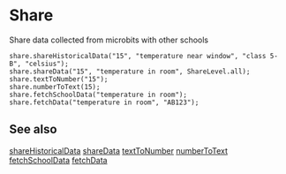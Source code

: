 # Share

Share data collected from microbits with other schools

```cards
share.shareHistoricalData("15", "temperature near window", "class 5-B", "celsius");
share.shareData("15", "temperature in room", ShareLevel.all);
share.textToNumber("15");
share.numberToText(15);
share.fetchSchoolData("temperature in room");
share.fetchData("temperature in room", "AB123");
```

## See also

[shareHistoricalData](/makecode-blockeditor/reference/share/share-historical-data)
[shareData](/makecode-blockeditor/reference/share/share-data)
[textToNumber](/makecode-blockeditor/reference/share/text-to-number)
[numberToText](/makecode-blockeditor/reference/share/number-to-text)
[fetchSchoolData](/makecode-blockeditor/reference/share/fetch-school-data)
[fetchData](/makecode-blockeditor/reference/share/fetch-data)
